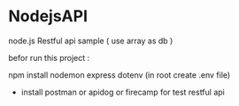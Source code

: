 # NodejsAPI

node.js Restful api sample ( use array as db ) 

befor run this project : 

npm install
 nodemon
 express
 dotenv (in root create .env file)


* install postman or apidog or firecamp for test restful api 
